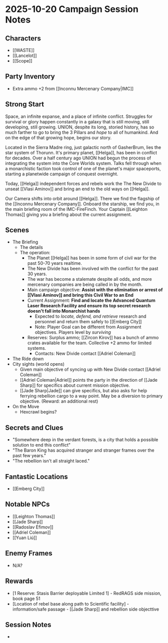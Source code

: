 # 2025-10-20 Campaign Session Notes

## Characters

- [[WASTE]]
- [[Lancelot]]
- [[Scope]]

## Party Inventory

- Extra ammo +2 from [[Inconnu Mercenary Company|IMC]] 

## Strong Start

Space, an infinite expanse, and a place of infinite conflict. Struggles for survival or glory happen constantly in a galaxy that is still moving, still developing, still growing. 
UNION, despite its long, storied history, has so much farther to go to bring the 3 Pillars and *hope* to all of humankind. And on the edge of that growing hope, begins our story.

Located in the Sierra Madre ring, just galactic north of GasherBrum, lies the star system of Thorunn. It's primary planet, [[Helga]], has been in conflict for decades. Over a half century ago UNION had begun the process of integrating the system into the Core Worlds system. Talks fell through when a monarchistic faction took control of one of the planet's major spaceports, starting a planetwide campaign of conquest overnight.

Today, [[Helga]] independent forces and rebels work the The New Divide to unseat [[Vlasi Aminov]] and bring an end to the old ways on [[Helga]].

Our Camera shifts into orbit around [[Helga]]. There we find the flagship of the [[Inconnu Mercenary Company]].
Onboard the starship, we find you, in the main briefing room of the IMC-FireFinch. Your Captain [[Leighton Thomas]] giving you a briefing about the current assignment.
## Scenes

- The Briefing
	- The details
	- The operation: 
		- The Planet [[Helga]] has been in some form of civil war for the past 50-70 years realtime. 
		- The New Divide has been involved with the conflict for the past 30 years.
		- The war has become a stalemate despite all odds, and more mercenary companies are being called in by the month.
		- Main campaign objective: **Assist with the elimination or arrest of [[Vlasi Aminov]] and bring this Civil War to an End** 
		- Current Assignment: **Find and locate the Advanced Quantum Laser Research Facility and ensure its top secret research doesn't fall into Monarchist hands**
			- Expected to *locate, defend, and retrieve* research and personnel and return them safely to [[Emberg City]]
			- Note: Player Goal can be different from Assignment objectives. Players level by *surviving* 
		- Reserves: Surplus ammo; [[Zircon Kirov]] has a bunch of ammo crates available for the team. Collective +2 ammo for limited systems.
			- Contacts: New Divide contact [[Adriel Coleman]] 
- The Ride down
- City sights (world opens)
	- Given main objective of syncing up with New Divide contact [[Adriel Coleman]]
	- [[Adriel Coleman|Adriel]] points the party in the direction of [[Jade Sharp]] for specifics about current mission objective.
	- [[Jade Sharp|Jade]] can give specifics, but also asks for help ferrying rebellion cargo to a way point. May be a diversion to primary objective. (Reward: an additional rest)
- On the Move
	- Hexcrawl begins?

## Secrets and Clues

- "Somewhere deep in the verdant forests, is a city that holds a possible solution to end this conflict"
- "The Baron King has  acquired stranger and stranger frames over the past few years."
- "The rebellion isn't all straight laced."

## Fantastic Locations

- [[Emberg City]] 

## Notable NPCs

- [[Leighton Thomas]] 
- [[Jade Sharp]] 
- [[Radoslav Efimov]] 
- [[Adriel Coleman]] 
- [[Yuan Liú]]


## Enemy Frames

- N/A?

## Rewards

- [1 Reserve: Stasis Barrier deployable Limited 1] - RedRAGS side mission, book page 51
- [Location of rebel base along path to Scientific facility] - information/safe passage - [[Jade Sharp]] and rebellion side objecttive


## Session Notes

- 
